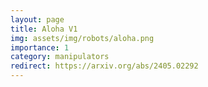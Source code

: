 ```yaml
---
layout: page
title: Aloha V1
img: assets/img/robots/aloha.png
importance: 1
category: manipulators
redirect: https://arxiv.org/abs/2405.02292
---
```

